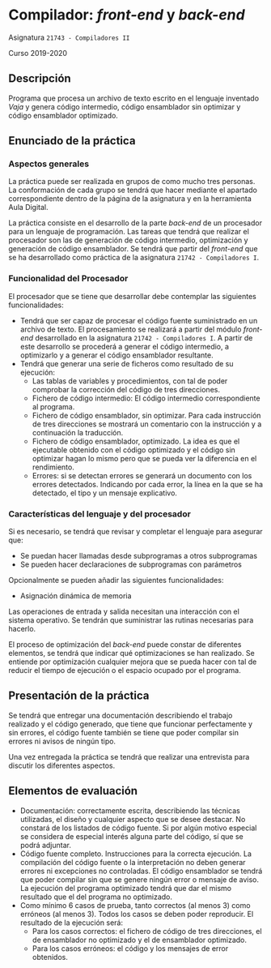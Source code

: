 # Compilador: *front-end* y *back-end*

Asignatura `21743 - Compiladores II`

Curso 2019-2020

## Descripción

Programa que procesa un archivo de texto escrito en el lenguaje inventado *Vaja* y genera código intermedio, código ensamblador sin optimizar y código ensamblador optimizado.

## Enunciado de la práctica

### Aspectos generales

La práctica puede ser realizada en grupos de como mucho tres personas. La conformación de cada grupo se tendrá que hacer mediante el apartado correspondiente dentro de la página de la asignatura y en la herramienta Aula Digital.

La práctica consiste en el desarrollo de la parte *back-end* de un procesador para un lenguaje de programación. Las tareas que tendrá que realizar el procesador son las de generación de código intermedio, optimización y generación de código ensamblador. Se tendrá que partir del *front-end* que se ha desarrollado como práctica de la asignatura `21742 - Compiladores I`.

### Funcionalidad del Procesador

El procesador que se tiene que desarrollar debe contemplar las siguientes funcionalidades:

- Tendrá que ser capaz de procesar el código fuente suministrado en un archivo de texto. El procesamiento se realizará a partir del módulo *front-end* desarrollado en la asignatura `21742 - Compiladores I`. A partir de este desarrollo se procederá a generar el código intermedio, a optimizarlo y a generar el código ensamblador resultante.
- Tendrá que generar una serie de ficheros como resultado de su ejecución:
  - Las tablas de variables y procedimientos, con tal de poder comprobar la corrección del código de tres direcciones.
  - Fichero de código intermedio: El código intermedio correspondiente al programa.
  - Fichero de código ensamblador, sin optimizar. Para cada instrucción de tres direcciones se mostrará un comentario con la instrucción y a continuación la traducción.
  - Fichero de código ensamblador, optimizado. La idea es que el ejecutable obtenido con el código optimizado y el código sin optimizar hagan lo mismo pero que se pueda ver la diferencia en el rendimiento.
  - Errores: si se detectan errores se generará un documento con los errores detectados. Indicando por cada error, la línea en la que se ha detectado, el tipo y un mensaje explicativo.

### Características del lenguaje y del procesador

Si es necesario, se tendrá que revisar y completar el lenguaje para asegurar que:

- Se puedan hacer llamadas desde subprogramas a otros subprogramas
- Se pueden hacer declaraciones de subprogramas con parámetros

Opcionalmente se pueden añadir las siguientes funcionalidades:

- Asignación dinámica de memoria

Las operaciones de entrada y salida necesitan una interacción con el sistema operativo. Se tendrán que suministrar las rutinas necesarias para hacerlo.

El proceso de optimización del *back-end* puede constar de diferentes elementos, se tendrá que indicar qué optimizaciones se han realizado. Se entiende por optimización cualquier mejora que se pueda hacer con tal de reducir el tiempo de ejecución o el espacio ocupado por el programa.

## Presentación de la práctica

Se tendrá que entregar una documentación describiendo el trabajo realizado y el código generado, que tiene que funcionar perfectamente y sin errores, el código fuente también se tiene que poder compilar sin errores ni avisos de ningún tipo.

Una vez entregada la práctica se tendrá que realizar una entrevista para discutir los diferentes aspectos.

## Elementos de evaluación

- Documentación: correctamente escrita, describiendo las técnicas utilizadas, el diseño y cualquier aspecto que se desee destacar. No constará de los listados de código fuente. Si por algún motivo especial se considera de especial interés alguna parte del código, sí que se podrá adjuntar.
- Código fuente completo. Instrucciones para la correcta ejecución. La compilación del código fuente o la interpretación no deben generar errores ni excepciones no controladas. El código ensamblador se tendrá que poder compilar sin que se genere ningún error o mensaje de aviso. La ejecución del programa optimizado tendrá que dar el mismo resultado que el del programa no optimizado.
- Como mínimo 6 casos de prueba, tanto correctos (al menos 3) como erróneos (al menos 3). Todos los casos se deben poder reproducir. El resultado de la ejecución será:
  - Para los casos correctos: el fichero de código de tres direcciones, el de ensamblador no optimizado y el de ensamblador optimizado.
  - Para los casos erróneos: el código y los mensajes de error obtenidos.
